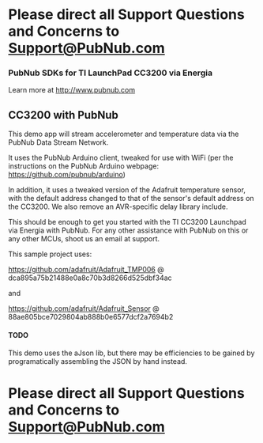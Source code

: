# Please direct all Support Questions and Concerns to Support@PubNub.com

### PubNub SDKs for TI LaunchPad CC3200 via Energia
Learn more at http://www.pubnub.com

## CC3200 with PubNub

This demo app will stream accelerometer and temperature data via the PubNub Data Stream Network. 

It uses the PubNub Arduino client, tweaked for use with WiFi (per the instructions on the PubNub Arduino webpage: https://github.com/pubnub/arduino)

In addition, it uses a tweaked version of the Adafruit temperature sensor, with the default address changed to that of the sensor's default address on the CC3200.
 We also remove an AVR-specific delay library include.
 
This should be enough to get you started with the TI CC3200 Launchpad via Energia with PubNub. For any other assistance with PubNub on this or any other MCUs, shoot us an email at support.

This sample project uses:

https://github.com/adafruit/Adafruit_TMP006 @ dca895a75b21488e0a8c70b3d8266d525dbf34ac

and

https://github.com/adafruit/Adafruit_Sensor @ 88ae805bce7029804ab888b0e6577dcf2a7694b2

#### TODO
This demo uses the aJson lib, but there may be efficiencies to be gained by programatically assembling the JSON by hand instead.

# Please direct all Support Questions and Concerns to Support@PubNub.com
